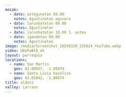 ```yaml
---
mezak:
  - date: astegunetan 09.00
    notes: Agustinetan egunero
  - date: larunbatetan 09.00
    notes: Agustinetan
  - date: larunbatetan 18.00 1. astea
  - date: igandetan 09.00
    notes: Agustinetan
image: /media/Screenshot_20250329_235624_YouTube.webp
video: UDePaBt8_ek
layout: parroquia
locations:
  - name: San Martin
    geo: 43.00957, -1.85974
  - name: Santa Luzia baseliza
    geo: 43.01042, -1.86074
title: aldatz
valley: Larraun
---
```

